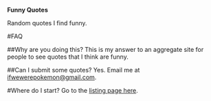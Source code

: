 **Funny Quotes**

Random quotes I find funny.

#FAQ

##Why are you doing this?
This is my answer to an aggregate site for people to see quotes that I think are funny.

##Can I submit some quotes?
Yes. Email me at [ifwewerepokemon@gmail.com](mailto:ifwewerepokemon@gmail.com).

#Where do I start?
Go to the [listing page here](http://minerobbersprojects.github.io/funny-quotes/list.html).
